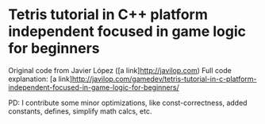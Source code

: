 # Tetris tutorial in C++ platform independent focused in game logic for beginners
Original code from Javier López ([a link]http://javilop.com)
Full code explanation: [a link]http://javilop.com/gamedev/tetris-tutorial-in-c-platform-independent-focused-in-game-logic-for-beginners/

PD: I contribute some minor optimizations, like const-correctness, added constants, defines, simplify math calcs, etc.
